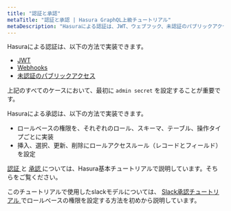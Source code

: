 ```yaml
---
title: "認証と承認"
metaTitle: "認証と承認 | Hasura GraphQL上級チュートリアル"
metaDescription: "Hasuraによる認証は、JWT、ウェブフック、未認証のパブリックアクセスを使って実装できます。Hasuraによる承認は、ロールベースの権限を使って実装できます。"
---
```


Hasuraによる認証は、以下の方法で実装できます。

- [ JWT ](https://hasura.io/docs/latest/graphql/core/auth/authentication/jwt/)
- [ Webhooks ](https://hasura.io/docs/latest/graphql/core/auth/authentication/webhook/)
- [ 未認証のパブリックアクセス ](https://hasura.io/docs/latest/graphql/core/auth/authentication/unauthenticated-access/)

上記のすべてのケースにおいて、最初に `admin secret` を設定することが重要です。

Hasuraによる承認は、以下の方法で実装できます。

- ロールベースの権限を、それぞれのロール、スキーマ、テーブル、操作タイプごとに実装
- 挿入、選択、更新、削除にロールアクセスルール（レコードとフィールド）を設定

[ 認証 ](https://hasura.io/learn/graphql/hasura/authentication/) と [ 承認 ](https://hasura.io/learn/graphql/hasura/authorization/) については、Hasura基本チュートリアルで説明しています。そちらをご覧ください。

このチュートリアルで使用したslackモデルについては、 [ Slack承認チュートリアル ](https://hasura.io/learn/graphql/hasura-auth-slack/introduction/) でロールベースの権限を設定する方法を初めから説明しています。
